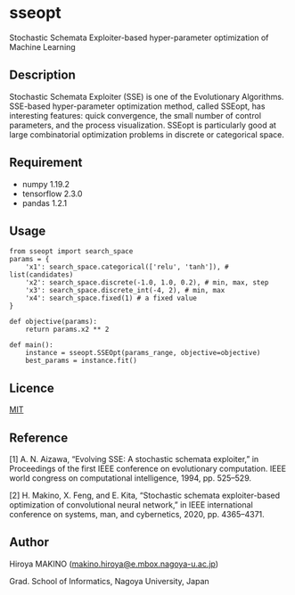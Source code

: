 # sseopt
Stochastic Schemata Exploiter-based hyper-parameter optimization of Machine Learning

## Description
Stochastic Schemata Exploiter (SSE) is one of the Evolutionary Algorithms.
SSE-based hyper-parameter optimization method, called SSEopt, has interesting features: quick convergence, the small number of control parameters, and the process visualization.
SSEopt is particularly good at large combinatorial optimization problems in discrete or categorical space.

## Requirement
- numpy 1.19.2
- tensorflow 2.3.0
- pandas 1.2.1

## Usage

    from sseopt import search_space
    params = {
        'x1': search_space.categorical(['relu', 'tanh']), # list(candidates)
        'x2': search_space.discrete(-1.0, 1.0, 0.2), # min, max, step
        'x3': search_space.discrete_int(-4, 2), # min, max
        'x4': search_space.fixed(1) # a fixed value
    }
    
    def objective(params):
        return params.x2 ** 2
   
    def main():
        instance = sseopt.SSEOpt(params_range, objective=objective)
        best_params = instance.fit() 
   

## Licence
[MIT](https://github.com/macky168/sseopt/LICENCE.txt)

## Reference
[1] A. N. Aizawa, “Evolving SSE: A stochastic schemata exploiter,” in Proceedings of the first IEEE conference on evolutionary computation. IEEE world congress on computational intelligence, 1994, pp. 525–529.

[2] H. Makino, X. Feng, and E. Kita, “Stochastic schemata exploiter-based optimization of convolutional neural network,” in IEEE international conference on systems, man, and cybernetics, 2020, pp. 4365–4371.

## Author
Hiroya MAKINO (makino.hiroya@e.mbox.nagoya-u.ac.jp)

Grad. School of Informatics, Nagoya University, Japan
